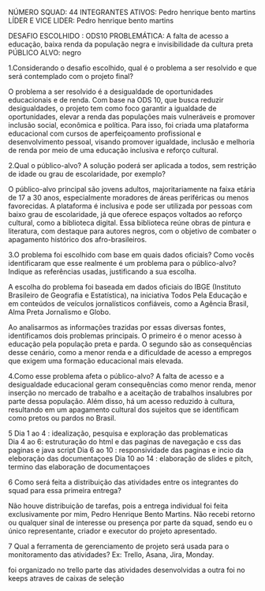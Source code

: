 NÚMERO SQUAD: 44
INTEGRANTES ATIVOS: Pedro henrique bento martins
LÍDER E VICE LIDER:  Pedro henrique bento martins

DESAFIO ESCOLHIDO : ODS10
PROBLEMÁTICA: A falta de acesso a educação, baixa renda da população negra e invisibilidade da cultura preta 
PÚBLICO ALVO: negro

1.Considerando o desafio escolhido, qual é o problema a ser resolvido e que será contemplado com o projeto final?  

O problema a ser resolvido é a desigualdade de oportunidades educacionais e de renda. Com base na ODS 10, que busca reduzir desigualdades, o projeto tem como foco garantir a igualdade de oportunidades, elevar a renda das populações mais vulneráveis e promover inclusão social, econômica e política. Para isso, foi criada uma plataforma educacional com cursos de aperfeiçoamento profissional e desenvolvimento pessoal, visando promover igualdade, inclusão e melhoria de renda por meio de uma educação inclusiva e reforço cultural.

2.Qual o público-alvo? A solução poderá ser aplicada a todos, sem restrição de idade ou grau de escolaridade, por exemplo?  

O público-alvo principal são jovens adultos, majoritariamente na faixa etária de 17 a 30 anos, especialmente moradores de áreas periféricas ou menos favorecidas. A plataforma é inclusiva e pode ser utilizada por pessoas com baixo grau de escolaridade, já que oferece espaços voltados ao reforço cultural, como a biblioteca digital. Essa biblioteca reúne obras de pintura e literatura, com destaque para autores negros, com o objetivo de combater o apagamento histórico dos afro-brasileiros.

3.O problema foi escolhido com base em quais dados oficiais? Como vocês identificaram que esse realmente é um problema para o público-alvo? Indique as referências usadas, justificando a sua escolha.  

A escolha do problema foi baseada em dados oficiais do IBGE (Instituto Brasileiro de Geografia e Estatística), na iniciativa Todos Pela Educação e em conteúdos de veículos jornalísticos confiáveis, como a Agência Brasil, Alma Preta Jornalismo e Globo.

Ao analisarmos as informações trazidas por essas diversas fontes, identificamos dois problemas principais. O primeiro é o menor acesso à educação pela população preta e parda. O segundo são as consequências desse cenário, como a menor renda e a dificuldade de acesso a empregos que exigem uma formação educacional mais elevada.

4.Como esse problema afeta o público-alvo? 
A falta de acesso e a desigualdade educacional geram consequências como menor renda, menor inserção no mercado de trabalho e a aceitação de trabalhos insalubres por parte dessa população. Além disso, há um acesso reduzido à cultura, resultando em um apagamento cultural dos sujeitos que se identificam como pretos ou pardos no Brasil.

5  Dia 1 ao 4 : idealização, pesquisa e exploração das problematicas  
Dia 4 ao 6: estruturação do html e das paginas de navegação e css das paginas e java script 
Dia 6 ao 10 : responsividade das paginas e incio da eleboração das documentaçoes
Dia 10 ao 14 : elaboração de slides e pitch, termino das elaboração de documentaçoes

6 Como será feita a distribuição das atividades entre os integrantes do squad para essa primeira entrega?  

 Não houve distribuição de tarefas, pois a entrega individual foi feita exclusivamente por mim, Pedro Henrique Bento Martins. Não recebi retorno ou qualquer sinal de interesse ou presença por parte da squad, sendo eu o único representante, criador e executor do projeto apresentado.

7 Qual a ferramenta de gerenciamento de projeto será usada para o monitoramento das atividades? Ex: Trello, Asana, Jira, Monday.   

foi organizado no trello  parte das atividades desenvolvidas a outra foi no keeps atraves de caixas de seleção 
